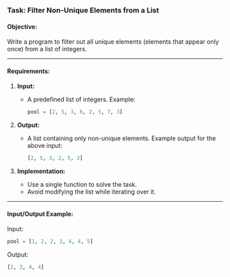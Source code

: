 ### Task: Filter Non-Unique Elements from a List

#### Objective:
Write a program to filter out all unique elements (elements that appear only once) from a list of integers.

---

#### Requirements:
1. **Input:**
   - A predefined list of integers. Example:
     ```python
     pool = [2, 5, 3, 6, 2, 5, 7, 3]
     ```

2. **Output:**
   - A list containing only non-unique elements. Example output for the above input:
     ```python
     [2, 5, 3, 2, 5, 3]
     ```

3. **Implementation:**
   - Use a single function to solve the task.  
   - Avoid modifying the list while iterating over it.

---

#### Input/Output Example:
Input:  
```python
pool = [1, 2, 2, 3, 4, 4, 5]
```

Output:  
```python
[2, 2, 4, 4]
```